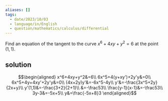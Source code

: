 ```yaml
---
aliases: []
tags:
  - date/2023/10/03
  - language/in/English
  - question/mathematics/calculus/differential
---
```


Find an equation of the tangent to the curve $x^6+4xy+y^2=6$ at the point $(1,1)$.

## solution

$$\begin{aligned}
x^6+4xy+y^2&=6\\
6x^5+4(y+xy')+2y'y&=0\\
6x^5+4y+4xy'+2y'y&=0\\
(4x+2y)y'&=-6x^5-4y\\
y'&=-\frac{3x^5+2y}{2x+y}\\
y'(1,1)&=-\frac{3+2}{2+1}\\
&=-\frac53\\
\frac{y-1}{x-1}&=-\frac53\\
3y-3&=-5x+5\\
y&=\frac{-5x+8}3
\end{aligned}$$
